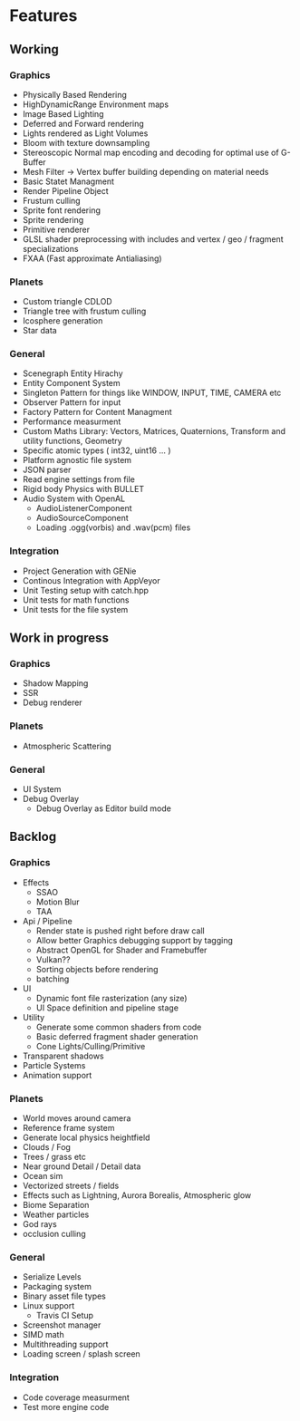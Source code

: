 # Features

## Working

### Graphics
 * Physically Based Rendering
 * HighDynamicRange Environment maps
 * Image Based Lighting
 * Deferred and Forward rendering
 * Lights rendered as Light Volumes
 * Bloom with texture downsampling
 * Stereoscopic Normal map encoding and decoding for optimal use of G-Buffer
 * Mesh Filter -> Vertex buffer building depending on material needs
 * Basic Statet Managment
 * Render Pipeline Object
 * Frustum culling
 * Sprite font rendering
 * Sprite rendering
 * Primitive renderer
 * GLSL shader preprocessing with includes and vertex / geo / fragment specializations
 * FXAA (Fast approximate Antialiasing)
 
### Planets
 * Custom triangle CDLOD
 * Triangle tree with frustum culling
 * Icosphere generation
 * Star data 
 
### General
 * Scenegraph Entity Hirachy 
 * Entity Component System 
 * Singleton Pattern for things like WINDOW, INPUT, TIME, CAMERA etc 
 * Observer Pattern for input 
 * Factory Pattern for Content Managment 
 * Performance measurment
 * Custom Maths Library: Vectors, Matrices, Quaternions, Transform and utility functions, Geometry
 * Specific atomic types ( int32, uint16 ... )
 * Platform agnostic file system
 * JSON parser
 * Read engine settings from file
 * Rigid body Physics with BULLET
 * Audio System with OpenAL
     * AudioListenerComponent
     * AudioSourceComponent
     * Loading .ogg(vorbis) and .wav(pcm) files

### Integration
 * Project Generation with GENie
 * Continous Integration with AppVeyor
 * Unit Testing setup with catch.hpp
 * Unit tests for math functions
 * Unit tests for the file system
 
## Work in progress

### Graphics
 * Shadow Mapping
 * SSR
 * Debug renderer

### Planets
 * Atmospheric Scattering
 
### General
 * UI System
 * Debug Overlay
     * Debug Overlay as Editor build mode
 
## Backlog

### Graphics
 * Effects
     * SSAO
     * Motion Blur
     * TAA
 * Api / Pipeline
     * Render state is pushed right before draw call
     * Allow better Graphics debugging support by tagging
     * Abstract OpenGL for Shader and Framebuffer
     * Vulkan??
     * Sorting objects before rendering
     * batching 
 * UI
     * Dynamic font file rasterization (any size)
     * UI Space definition and pipeline stage
 * Utility
     * Generate some common shaders from code
     * Basic deferred fragment shader generation
     * Cone Lights/Culling/Primitive
 * Transparent shadows
 * Particle Systems
 * Animation support
 
### Planets
 * World moves around camera
 * Reference frame system
 * Generate local physics heightfield
 * Clouds / Fog
 * Trees / grass etc
 * Near ground Detail / Detail data
 * Ocean sim
 * Vectorized streets / fields
 * Effects such as Lightning, Aurora Borealis, Atmospheric glow
 * Biome Separation
 * Weather particles
 * God rays
 * occlusion culling
 
### General
 * Serialize Levels
 * Packaging system
 * Binary asset file types
 * Linux support
     * Travis CI Setup
 * Screenshot manager
 * SIMD math
 * Multithreading support
 * Loading screen / splash screen
 
### Integration
 * Code coverage measurment
 * Test more engine code